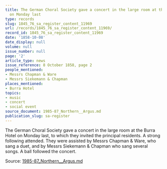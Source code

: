 ```yaml
---
title: The German Choral Society gave a concert in the large room at the Burra Hotel
  on Monday last
type: records
slug: 1845_76_sa_register_content_11969
url: /records/1845_76_sa_register_content_11969/
record_id: 1845_76_sa_register_content_11969
date: '1858-10-08'
date_display: null
volume: null
issue_number: null
page: '2'
article_type: news
issue_reference: 8 October 1858, page 2
people_mentioned:
- Messrs Chapman & Ware
- Messrs Siekemann & Chapman
places_mentioned:
- Burra Hotel
topics:
- music
- concert
- social event
source_document: 1985-87_Northern__Argus.md
publication_slug: sa-register
---
```


The German Choral Society gave a concert in the large room at the Burra Hotel on Monday last, to which they invited the principal residents.  A strong following attended. They were assisted by Messrs Chapman & Ware, who sang a duet, and by Messrs Siekemann & Chapman who sang several songs.  A ball followed the concert.

Source: [1985-87_Northern__Argus.md](/downloads/markdown/1985-87_Northern__Argus.md)
